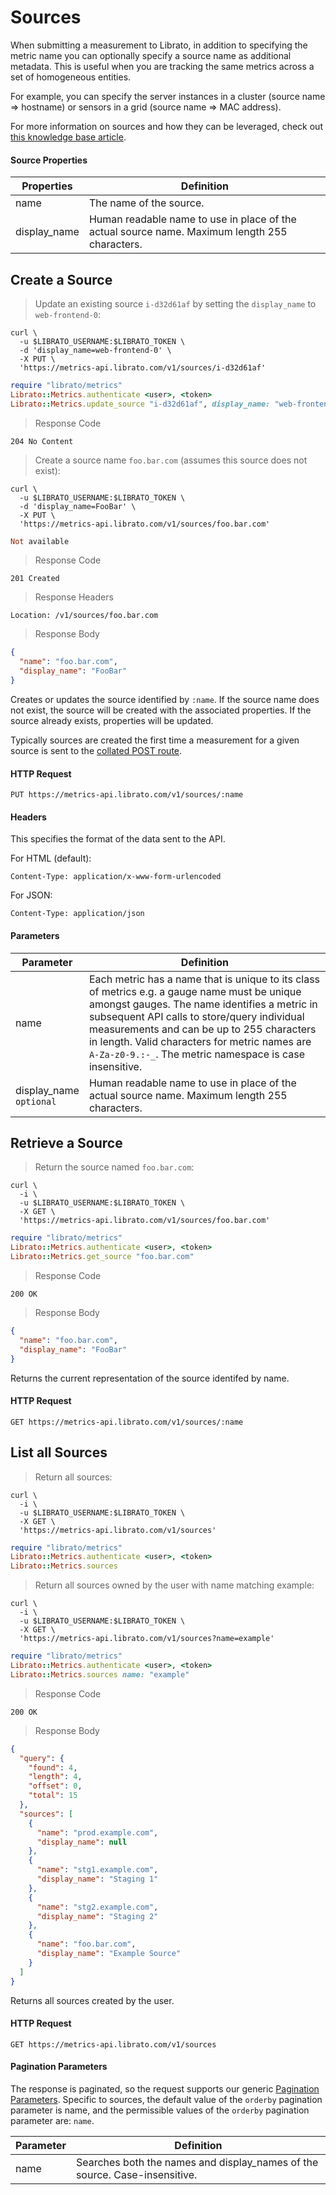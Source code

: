 # Sources

When submitting a measurement to Librato, in addition to specifying the metric name you can optionally specify a source name as additional metadata. This is useful when you are tracking the same metrics across a set of homogeneous entities.

For example, you can specify the server instances in a cluster (source name => hostname) or sensors in a grid (source name => MAC address).

For more information on sources and how they can be leveraged, check out [this knowledge base article](https://www.librato.com/docs/kb/faq/whats_a_source.html).

#### Source Properties

Properties | Definition
---------- | ----------
name | The name of the source.
display_name | Human readable name to use in place of the actual source name. Maximum length 255 characters.


## Create a Source

>Update an existing source `i-d32d61af` by setting the `display_name` to `web-frontend-0`:

```shell
curl \
  -u $LIBRATO_USERNAME:$LIBRATO_TOKEN \
  -d 'display_name=web-frontend-0' \
  -X PUT \
  'https://metrics-api.librato.com/v1/sources/i-d32d61af'
```

```ruby
require "librato/metrics"
Librato::Metrics.authenticate <user>, <token>
Librato::Metrics.update_source "i-d32d61af", display_name: "web-frontend-0"
```

>Response Code

```
204 No Content
```

>Create a source name `foo.bar.com` (assumes this source does not exist):

```shell
curl \
  -u $LIBRATO_USERNAME:$LIBRATO_TOKEN \
  -d 'display_name=FooBar' \
  -X PUT \
  'https://metrics-api.librato.com/v1/sources/foo.bar.com'
```

```ruby
Not available
```

>Response Code

```
201 Created
```

>Response Headers

```
Location: /v1/sources/foo.bar.com
```

>Response Body

```json
{
  "name": "foo.bar.com",
  "display_name": "FooBar"
}
```

Creates or updates the source identified by `:name`. If the source name does not exist, the source will be created with the associated properties. If the source already exists, properties will be updated.

Typically sources are created the first time a measurement for a given source is sent to the [collated POST route](#submit-metrics).

#### HTTP Request

`PUT https://metrics-api.librato.com/v1/sources/:name`

#### Headers

This specifies the format of the data sent to the API.

For HTML (default):

`Content-Type: application/x-www-form-urlencoded`

For JSON:

`Content-Type: application/json`

#### Parameters

Parameter | Definition
--------- | ----------
name | Each metric has a name that is unique to its class of metrics e.g. a gauge name must be unique amongst gauges. The name identifies a metric in subsequent API calls to store/query individual measurements and can be up to 255 characters in length. Valid characters for metric names are `A-Za-z0-9.:-_`. The metric namespace is case insensitive.
display_name<br>`optional` | Human readable name to use in place of the actual source name. Maximum length 255 characters.


## Retrieve a Source

>Return the source named `foo.bar.com`:

```shell
curl \
  -i \
  -u $LIBRATO_USERNAME:$LIBRATO_TOKEN \
  -X GET \
  'https://metrics-api.librato.com/v1/sources/foo.bar.com'
```

```ruby
require "librato/metrics"
Librato::Metrics.authenticate <user>, <token>
Librato::Metrics.get_source "foo.bar.com"
```

>Response Code

```
200 OK
```

>Response Body

```json
{
  "name": "foo.bar.com",
  "display_name": "FooBar"
}
```

Returns the current representation of the source identifed by name.

#### HTTP Request

`GET https://metrics-api.librato.com/v1/sources/:name`

## List all Sources

>Return all sources:

```shell
curl \
  -i \
  -u $LIBRATO_USERNAME:$LIBRATO_TOKEN \
  -X GET \
  'https://metrics-api.librato.com/v1/sources'
```

```ruby
require "librato/metrics"
Librato::Metrics.authenticate <user>, <token>
Librato::Metrics.sources
```

>Return all sources owned by the user with name matching example:

```shell
curl \
  -i \
  -u $LIBRATO_USERNAME:$LIBRATO_TOKEN \
  -X GET \
  'https://metrics-api.librato.com/v1/sources?name=example'
```

```ruby
require "librato/metrics"
Librato::Metrics.authenticate <user>, <token>
Librato::Metrics.sources name: "example"
```

>Response Code

```
200 OK
```

>Response Body

```json
{
  "query": {
    "found": 4,
    "length": 4,
    "offset": 0,
    "total": 15
  },
  "sources": [
    {
      "name": "prod.example.com",
      "display_name": null
    },
    {
      "name": "stg1.example.com",
      "display_name": "Staging 1"
    },
    {
      "name": "stg2.example.com",
      "display_name": "Staging 2"
    },
    {
      "name": "foo.bar.com",
      "display_name": "Example Source"
    }
  ]
}
```

Returns all sources created by the user.

#### HTTP Request

`GET https://metrics-api.librato.com/v1/sources`

#### Pagination Parameters

The response is paginated, so the request supports our generic [Pagination Parameters](#pagination5). Specific to sources, the default value of the `orderby` pagination parameter is name, and the permissible values of the `orderby` pagination parameter are: `name`.

Parameter | Definition
--------- | ----------
name | Searches both the names and display_names of the source. Case-insensitive.
